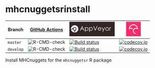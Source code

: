 # mhcnuggetsrinstall

Branch   |[GitHub Actions](https://github.com/richelbilderbeek/mhcnuggetsrinstall/actions)                                     |[![AppVeyor logo](man/figures/AppVeyor.png)](https://www.appveyor.com)                                                                                                                     | [![Codecov logo](man/figures/Codecov.png)](https://www.codecov.io)
---------|---------------------------------------------------------------------------------------------------------------------|-------------------------------------------------------------------------------------------------------------------------------------------------------------------------------------------|------------------------------------------------------------------------------------------------------------------------------------------------------------------------
`master `|![R-CMD-check](https://github.com/richelbilderbeek/mhcnuggetsrinstall/workflows/R-CMD-check/badge.svg?branch=master) |[![Build status](https://ci.appveyor.com/api/projects/status/r7apdqey2ev9s4q7/branch/master?svg=true)](https://ci.appveyor.com/project/richelbilderbeek/mhcnuggetsrinstall/branch/master)  | [![codecov.io](https://codecov.io/github/richelbilderbeek/mhcnuggetsrinstall/coverage.svg?branch=master)](https://codecov.io/github/richelbilderbeek/mhcnuggetsrinstall/branch/master)
`develop`|![R-CMD-check](https://github.com/richelbilderbeek/mhcnuggetsrinstall/workflows/R-CMD-check/badge.svg?branch=develop)|[![Build status](https://ci.appveyor.com/api/projects/status/r7apdqey2ev9s4q7/branch/develop?svg=true)](https://ci.appveyor.com/project/richelbilderbeek/mhcnuggetsrinstall/branch/develop)| [![codecov.io](https://codecov.io/github/richelbilderbeek/mhcnuggetsrinstall/coverage.svg?branch=develop)](https://codecov.io/github/richelbilderbeek/mhcnuggetsrinstall/branch/develop)

Install MHCnuggets for the `mhcnuggetsr` R package
